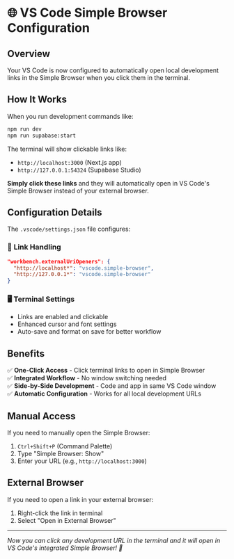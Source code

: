 # 🌐 VS Code Simple Browser Configuration

## Overview

Your VS Code is now configured to automatically open local development links in the Simple Browser when you click them in the terminal.

## How It Works

When you run development commands like:

```bash
npm run dev
npm run supabase:start
```

The terminal will show clickable links like:

- `http://localhost:3000` (Next.js app)
- `http://127.0.0.1:54324` (Supabase Studio)

**Simply click these links** and they will automatically open in VS Code's Simple Browser instead of your external browser.

## Configuration Details

The `.vscode/settings.json` file configures:

### 🔗 **Link Handling**

```json
"workbench.externalUriOpeners": {
  "http://localhost*": "vscode.simple-browser",
  "http://127.0.0.1*": "vscode.simple-browser"
}
```

### 🖥️ **Terminal Settings**

- Links are enabled and clickable
- Enhanced cursor and font settings
- Auto-save and format on save for better workflow

## Benefits

✅ **One-Click Access** - Click terminal links to open in Simple Browser  
✅ **Integrated Workflow** - No window switching needed  
✅ **Side-by-Side Development** - Code and app in same VS Code window  
✅ **Automatic Configuration** - Works for all local development URLs

## Manual Access

If you need to manually open the Simple Browser:

1. `Ctrl+Shift+P` (Command Palette)
2. Type "Simple Browser: Show"
3. Enter your URL (e.g., `http://localhost:3000`)

## External Browser

If you need to open a link in your external browser:

1. Right-click the link in terminal
2. Select "Open in External Browser"

---

_Now you can click any development URL in the terminal and it will open in VS Code's integrated Simple Browser! 🎉_
